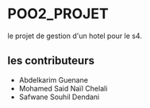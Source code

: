 # POO2_PROJET

le projet de gestion d'un hotel pour le s4.

## les contributeurs 
- Abdelkarim Guenane
- Mohamed Said Naïl Chelali
- Safwane Souhil Dendani 
